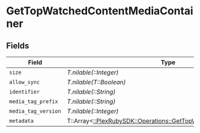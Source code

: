 # GetTopWatchedContentMediaContainer


## Fields

| Field                                                                                                                        | Type                                                                                                                         | Required                                                                                                                     | Description                                                                                                                  | Example                                                                                                                      |
| ---------------------------------------------------------------------------------------------------------------------------- | ---------------------------------------------------------------------------------------------------------------------------- | ---------------------------------------------------------------------------------------------------------------------------- | ---------------------------------------------------------------------------------------------------------------------------- | ---------------------------------------------------------------------------------------------------------------------------- |
| `size`                                                                                                                       | *T.nilable(::Integer)*                                                                                                       | :heavy_minus_sign:                                                                                                           | N/A                                                                                                                          | 1                                                                                                                            |
| `allow_sync`                                                                                                                 | *T.nilable(T::Boolean)*                                                                                                      | :heavy_minus_sign:                                                                                                           | N/A                                                                                                                          | true                                                                                                                         |
| `identifier`                                                                                                                 | *T.nilable(::String)*                                                                                                        | :heavy_minus_sign:                                                                                                           | N/A                                                                                                                          | com.plexapp.plugins.library                                                                                                  |
| `media_tag_prefix`                                                                                                           | *T.nilable(::String)*                                                                                                        | :heavy_minus_sign:                                                                                                           | N/A                                                                                                                          | /system/bundle/media/flags/                                                                                                  |
| `media_tag_version`                                                                                                          | *T.nilable(::Integer)*                                                                                                       | :heavy_minus_sign:                                                                                                           | N/A                                                                                                                          | 1698860922                                                                                                                   |
| `metadata`                                                                                                                   | T::Array<[::PlexRubySDK::Operations::GetTopWatchedContentMetadata](../../models/operations/gettopwatchedcontentmetadata.md)> | :heavy_minus_sign:                                                                                                           | N/A                                                                                                                          |                                                                                                                              |